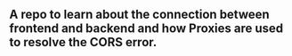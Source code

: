 ## A repo to learn about the connection between frontend and backend and how Proxies are used to resolve the CORS error.
